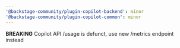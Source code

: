 ```yaml
---
'@backstage-community/plugin-copilot-backend': minor
'@backstage-community/plugin-copilot-common': minor
---
```


**BREAKING** Copilot API /usage is defunct, use new /metrics endpoint instead
